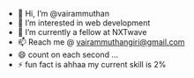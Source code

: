 - 👋 Hi, I’m @vairammuthan
- 👀 I’m interested in web development
- 🌱 I’m currently a fellow at NXTwave
- 📫 Reach me @ vairammuthangiri@gmail.com 
- 😄 count on each second ...
- ⚡ fun fact is ahhaa my current skill is 2%

<!---
vairammuthan/vairammuthan is a ✨ special ✨ repository because its `README.md` (this file) appears on your GitHub profile.
You can click the Preview link to take a look at your changes.
--->
